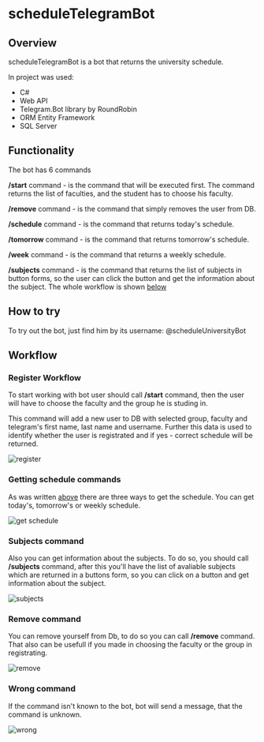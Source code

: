 <h1>scheduleTelegramBot</h1>
<h2>Overview</h2>
<div>
    <p>scheduleTelegramBot is a bot that returns the university schedule.</p>
    <p>In project was used:</p>
    <ul>
        <li>C#</li>
        <li>Web API</li>
        <li>Telegram.Bot library by RoundRobin</li>
        <li>ORM Entity Framework</li>
        <li>SQL Server</li>
    </ul>
</div>
<div id="functionality">
    <h2>Functionality</h2>
    <p>The bot has 6 commands</p>
    <p><b>/start</b> command -  is the command that will be executed first. The command returns the list of faculties, and the student has to choose his faculty.</p>
    <p><b>/remove</b> command - is the command that simply removes the user from DB.</p>
    <p><b>/schedule</b> command - is the command that returns today's schedule.</p>
    <p><b>/tomorrow</b> command - is the command that returns tomorrow's schedule.</p>
    <p><b>/week</b> command - is the command that returns a weekly schedule.</p>
    <p><b>/subjects</b> command - is the command that returns the list of subjects in button forms, so the user can click the button and get the information about the subject.
        The whole workflow is shown <a href="#workflow">below</a></p>
</div>
<div>
    <h2>How to try</h2>
    <p>To try out the bot, just find him by its username: @scheduleUniversityBot</p>
</div>
<div id="workflow">
<h2>Workflow</h2>
<h3>Register Workflow</h3>
<p>To start working with bot user should call <b>/start</b> command, then the user will have to choose the faculty and the group he is studing in.</p>
<p>This command will add a new user to DB with selected group, faculty and telegram's first name, last name and username. Further this data is used to identify whether the user is registrated and if yes - correct schedule will be returned.</p>
<img src="https://github.com/vlemish/scheduleUniversityBot/blob/master/imgs/RegisterWorkflow.gif" alt="register">
<h3>Getting schedule commands</h3>
<p>As was written <a href="#functionality">above</a> there are three ways to get the schedule. You can get today's, tomorrow's or weekly schedule.</p>
<img src="https://github.com/vlemish/scheduleUniversityBot/blob/master/imgs/GetSchedule.gif" alt="get schedule">
<h3>Subjects command</h3>
<p>Also you can get information about the subjects. To do so, you should call <b>/subjects</b> command, after this you'll have the list of avaliable subjects which are returned in a buttons form, so you can click on a button and get information about the subject.</p>
<img src="https://github.com/vlemish/scheduleUniversityBot/blob/master/imgs/SubjectsCommand.gif" alt="subjects">
<h3>Remove command</h3>
<p>You can remove yourself from Db, to do so you can call <b>/remove</b> command. That also can be usefull if you made in choosing the faculty or the group in registrating.</p>
<img src="https://github.com/vlemish/scheduleUniversityBot/blob/master/imgs/RemoveCommand.gif" alt="remove">
<h3>Wrong command</h3>
<p>If the command isn't known to the bot, bot will send a message, that the command is unknown.</p>
<img src="https://github.com/vlemish/scheduleUniversityBot/blob/master/imgs/WrongCommand.gif" alt="wrong">
</div>
